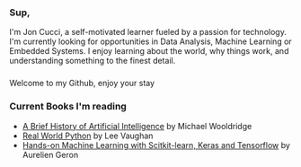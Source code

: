 ### Sup,
I'm Jon Cucci, a self-motivated learner fueled by a passion for technology.
I'm currently looking for opportunities in Data Analysis, Machine Learning or Embedded Systems.
I enjoy learning about the world, why things work, and understanding something to the finest detail.
### 
Welcome to my Github, enjoy your stay 

### Current Books I'm reading
- [A Brief History of Artificial Intelligence](https://us.macmillan.com/books/9781250770738) by Michael Wooldridge
- [Real World Python](https://nostarch.com/real-world-python) by Lee Vaughan
- [Hands-on Machine Learning with Scitkit-learn, Keras and Tensorflow](https://www.oreilly.com/library/view/hands-on-machine-learning/9781492032632/) by Aurelien Geron

<!--
**joncucci/joncucci** is a ✨ _special_ ✨ repository because its `README.md` (this file) appears on your GitHub profile.

Here are some ideas to get you started:

- 🔭 I’m currently working on ...
- 🌱 I’m currently learning ...
- 👯 I’m looking to collaborate on ...
- 🤔 I’m looking for help with ...
- 💬 Ask me about ...
- 📫 How to reach me: ...
- 😄 Pronouns: ...
- ⚡ Fun fact: ...
-->
